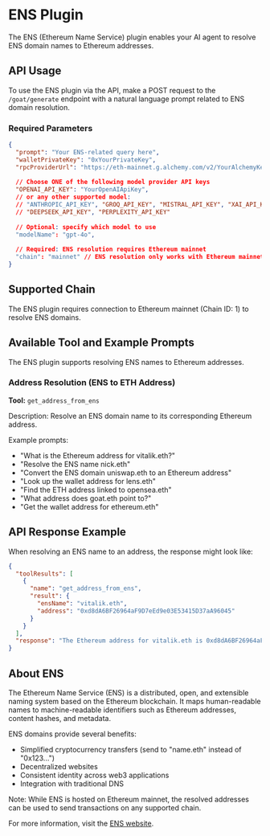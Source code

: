 # ENS Plugin

The ENS (Ethereum Name Service) plugin enables your AI agent to resolve ENS domain names to Ethereum addresses.

## API Usage

To use the ENS plugin via the API, make a POST request to the `/goat/generate` endpoint with a natural language prompt related to ENS domain resolution.

### Required Parameters

```json
{
  "prompt": "Your ENS-related query here",
  "walletPrivateKey": "0xYourPrivateKey",
  "rpcProviderUrl": "https://eth-mainnet.g.alchemy.com/v2/YourAlchemyKey",
  
  // Choose ONE of the following model provider API keys
  "OPENAI_API_KEY": "YourOpenAIApiKey",
  // or any other supported model:
  // "ANTHROPIC_API_KEY", "GROQ_API_KEY", "MISTRAL_API_KEY", "XAI_API_KEY", 
  // "DEEPSEEK_API_KEY", "PERPLEXITY_API_KEY"
  
  // Optional: specify which model to use
  "modelName": "gpt-4o",
  
  // Required: ENS resolution requires Ethereum mainnet
  "chain": "mainnet" // ENS resolution only works with Ethereum mainnet
}
```

## Supported Chain

The ENS plugin requires connection to Ethereum mainnet (Chain ID: 1) to resolve ENS domains.

## Available Tool and Example Prompts

The ENS plugin supports resolving ENS names to Ethereum addresses.

### Address Resolution (ENS to ETH Address)

**Tool:** `get_address_from_ens`

Description: Resolve an ENS domain name to its corresponding Ethereum address.

Example prompts:
- "What is the Ethereum address for vitalik.eth?"
- "Resolve the ENS name nick.eth"
- "Convert the ENS domain uniswap.eth to an Ethereum address"
- "Look up the wallet address for lens.eth"
- "Find the ETH address linked to opensea.eth"
- "What address does goat.eth point to?"
- "Get the wallet address for ethereum.eth"

## API Response Example

When resolving an ENS name to an address, the response might look like:

```json
{
  "toolResults": [
    {
      "name": "get_address_from_ens",
      "result": {
        "ensName": "vitalik.eth",
        "address": "0xd8dA6BF26964aF9D7eEd9e03E53415D37aA96045"
      }
    }
  ],
  "response": "The Ethereum address for vitalik.eth is 0xd8dA6BF26964aF9D7eEd9e03E53415D37aA96045"
}
```

## About ENS

The Ethereum Name Service (ENS) is a distributed, open, and extensible naming system based on the Ethereum blockchain. It maps human-readable names to machine-readable identifiers such as Ethereum addresses, content hashes, and metadata.

ENS domains provide several benefits:
- Simplified cryptocurrency transfers (send to "name.eth" instead of "0x123...")
- Decentralized websites
- Consistent identity across web3 applications
- Integration with traditional DNS

Note: While ENS is hosted on Ethereum mainnet, the resolved addresses can be used to send transactions on any supported chain.

For more information, visit the [ENS website](https://ens.domains/). 